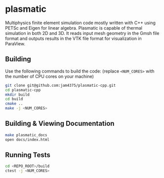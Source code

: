# plasmatic

Multiphysics finite element simulation code mostly written with C++ using PETSc and Eigen for linear algebra. Plasmatic is capable of thermal simulation in both 2D and 3D. It reads input mesh geometry in the Gmsh file format and outputs results in the VTK file format for visualization in ParaView.

## Building

Use the following commands to build the code: (replace `<NUM_CORES>` with the number of CPU cores on your machine)

```bash
git clone git@github.com:jam4375/plasmatic-cpp.git
cd plasmatic-cpp
mkdir build
cd build
cmake ..
make -j <NUM_CORES>
```

## Building & Viewing Documentation

```bash
make plasmatic_docs
open docs/index.html
```

## Running Tests

```bash
cd <REPO_ROOT>/build
ctest -j <NUM_CORES>
```
